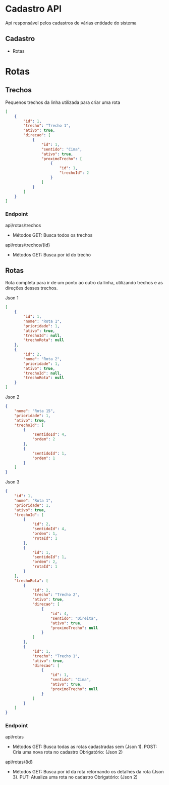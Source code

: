 # Cadastro API

Api responsável pelos cadastros de várias entidade do sistema

## Cadastro
* Rotas

# Rotas

## Trechos
Pequenos trechos da linha utilizada para criar uma rota
```json
[
    {
        "id": 1,
        "trecho": "Trecho 1",
        "ativo": true,
        "direcao": [
            {
                "id": 1,
                "sentido": "Cima",
                "ativo": true,
                "proximoTrecho": [
                    {
                        "id": 1,
                        "trechoId": 2
                    }
                ]
            }
        ]
    }
]
```

### Endpoint

api/rotas/trechos
* Métodos
    GET: Busca todos os trechos

api/rotas/trechos/{id}
* Métodos
    GET: Busca por id do trecho

## Rotas
Rota completa para ir de um ponto ao outro da linha, utilizando trechos e as direções desses trechos.

Json 1
```json
[
    {
        "id": 1,
        "nome": "Rota 1",
        "prioridade": 1,
        "ativo": true,
        "trechoId": null,
        "trechoRota": null
    },
    {
        "id": 2,
        "nome": "Rota 2",
        "prioridade": 1,
        "ativo": true,
        "trechoId": null,
        "trechoRota": null
    }
]
```

Json 2
```json
{
    "nome": "Rota 15",
    "prioridade": 1,
    "ativo": true,
    "trechoId": [
        {
            "sentidoId": 4,
            "ordem": 2
        },
        {
            "sentidoId": 1,
            "ordem": 1
        }
    ]
}
```

Json 3
```json
{
    "id": 1,
    "nome": "Rota 1",
    "prioridade": 1,
    "ativo": true,
    "trechoId": [
        {
            "id": 2,
            "sentidoId": 4,
            "ordem": 1,
            "rotaId": 1
        },
        {
            "id": 1,
            "sentidoId": 1,
            "ordem": 2,
            "rotaId": 1
        }
    ],
    "trechoRota": [
        {
            "id": 2,
            "trecho": "Trecho 2",
            "ativo": true,
            "direcao": [
                {
                    "id": 4,
                    "sentido": "Direita",
                    "ativo": true,
                    "proximoTrecho": null
                }
            ]
        },
        {
            "id": 1,
            "trecho": "Trecho 1",
            "ativo": true,
            "direcao": [
                {
                    "id": 1,
                    "sentido": "Cima",
                    "ativo": true,
                    "proximoTrecho": null
                }
            ]
        }
    ]
}
```



### Endpoint

api/rotas
* Métodos
    GET: Busca todas as rotas cadastradas sem (Json 1).
    POST: Cria uma nova rota no cadastro
        Obrigatório: (Json 2)

api/rotas/{id}
* Métodos
    GET: Busca por id da rota retornando os detalhes da rota (Json 3).
    PUT: Atualiza uma rota no cadastro
        Obrigatório: (Json 2)
